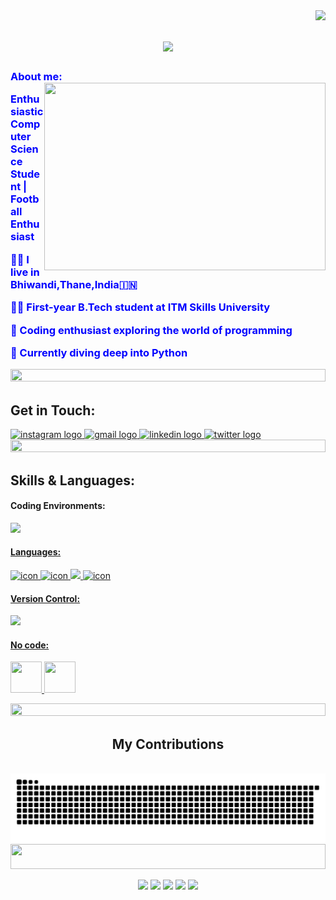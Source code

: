 <img align="right" src="https://visitor-badge.laobi.icu/badge?page_id=Areeb-7\.Areeb-7"/>

<h1 align="center">
    <img src="https://readme-typing-svg.herokuapp.com/?font=Righteous&size=35&center=true&vCenter=true&width=500&height=70&duration=4000&lines=Welcome+to+my+profile!;+I'm+Areeb+Shah!;" />
</h1>
 
<h3 align="left">
    <font color="blue">About me:</font
                                    
</h3>
<img src="https://user-images.githubusercontent.com/115187902/230700872-d5f44b85-56c7-4e27-80a4-6e2db901e60c.gif" align="right" height="300" width="450"/>

<div align="left"> 
    <p><font color="blue">Enthusiastic Computer Science Student | Football Enthusiast</font></p>
    <p><font color="blue">👨‍💻 I live in Bhiwandi,Thane,India🇮🇳</font></p>
    <p><font color="blue">👨‍💻 First-year B.Tech student at ITM Skills University</font></p>
    <p><font color="blue">🚀 Coding enthusiast exploring the world of programming</font></p> 
    <p><font color="blue">🌱 Currently diving deep into Python</font></p>
</div> 
 
<img src="https://i.imgur.com/dBaSKWF.gif" height="20" width="100%">

<h2>Get in Touch:</h2>
<p>

<div align="left">
  <a href="https://www.instagram.com/_areeb__king/" target="_blank"> 
    <img src="https://img.shields.io/static/v1?message=Instagram&logo=instagram&label=&color=E4405F&logoColor=white&labelColor=&style=for-the-badge" height="31" alt="instagram logo"  />
  </a>
  <a href="https://mail.google.com/mail/u/0/#inbox?compose=new" target="_blank">  
    <img src="https://img.shields.io/static/v1?message=Gmail&logo=gmail&label=&color=D14836&logoColor=white&labelColor=&style=for-the-badge" height="31" alt="gmail logo"  />
  </a> 
  <a href="https://www.linkedin.com/in/areeb-shah-869947296/" target="_blank">
    <img src="https://img.shields.io/static/v1?message=LinkedIn&logo=linkedin&label=&color=0077B5&logoColor=white&labelColor=&style=for-the-badge" height="31" alt="linkedin logo"  />
  
  </a>
  <a href="https://twitter.com/Shah_Areeb07" target="_blank">
    <img src="https://img.shields.io/static/v1?message=Twitter&logo=twitter&label=&color=1DA1F2&logoColor=white&labelColor=&style=for-the-badge" height="31" alt="twitter logo"  />
  </a>
</div>
<img src="https://i.imgur.com/dBaSKWF.gif" height="20" width="100%">
<h2>Skills & Languages:</h2>
<div align="left">
    <h4>Coding Environments:</h4>
    <p>
<p align="left">
  <a href="https://skillicons.dev">
    <img src="https://skillicons.dev/icons?i=vscode&theme=light" />
    <div align="left">
    <h4>Languages:</h4>
    <p>
    <img src="https://techstack-generator.vercel.app/python-icon.svg" alt="icon" width="50" height="50" />
    <img src="https://techstack-generator.vercel.app/cpp-icon.svg" alt="icon" width="60" height="60" />
    <img src="https://skillicons.dev/icons?i=c&theme=light" />
    <img src="https://sp-ao.shortpixel.ai/client/to_auto,q_lossless,ret_img,w_300,h_300/https://fullsteam.mit.edu/wp-content/uploads/2020/03/ScratchLogo-300x300.png" alt="icon" width="50" height="50" />
    <div align="left">
    <h4>Version Control:</h4>
    <p>
    <img src="https://skillicons.dev/icons?i=git,github&theme=light" />
    <div align="left">
    <h4>No code:</h4>
    <p>
    <img src="https://www.appsheet.com/Content/img/material/appsheet_rebrand_logo.svg" width="50" height="50">
    <img src="https://img.shields.io/badge/wix-0078d7.svg?style=for-the-badge&logo=&logoColor=black" width="50" height="50" theme="light">
    </p>
  </a>

</div>
<img src="https://i.imgur.com/dBaSKWF.gif" height="20" width="100%">

<div align="center">
  <h2> My Contributions </h2>
  <br>
  <img alt="snake eating my contributions" src="https://raw.githubusercontent.com/Areeb-7/Areeb-7/output/github-contribution-grid-snake.svg" />



<img src="https://i.imgur.com/dBaSKWF.gif" height="40" width="100%">
  
</div>
<div align="center">
    
</p>



![](https://github-readme-activity-graph.vercel.app/graph?username=Areeb-7&bg_color=ffffff&color=0042aa&line=b88504&point=0061ff&area=true&area_color=f2c33f&hide_border=true)
![](http://github-profile-summary-cards.vercel.app/api/cards/repos-per-language?username=Areeb-7&theme=solarized)
![](http://github-profile-summary-cards.vercel.app/api/cards/most-commit-language?username=Areeb-7&theme=transparent)
![](http://github-profile-summary-cards.vercel.app/api/cards/stats?username=Areeb-7&theme=transparent)
![](http://github-profile-summary-cards.vercel.app/api/cards/productive-time?username=Areeb-7&theme=solarized&utcOffset=5.3)

</div>

